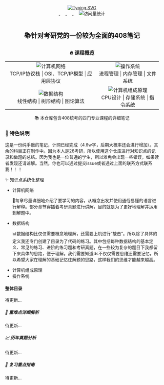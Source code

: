 <div align="center">
    <div align="center">
        <a href="https://github.com/amatureemoprince">
            <img src="https://readme-typing-svg.demolab.com/?font=Fira+Code&pause=1000&width=840&lines=console.log(%22welcome%20to 计算机基础笔记 github  resposity);Just%20Do%20IT!&center=true&size=27" alt="Typing SVG" />
        </a>
    </div>
    <div align="center">
        <a href="https://cdn.nlark.com/yuque/0/2025/jpeg/48073730/1740480312245-a4ace4dc-7843-405e-b520-6e6f58ccefdb.jpeg?x-oss-process=image%2Fformat%2Cwebp%2Fresize%2Cw_908%2Climit_0%2Finterlace%2C1">
            <img src="https://img.shields.io/badge/WeChat-微信-07c160"  alt=""/>
        </a>&emsp;
        <a href="https://blog.csdn.net/m0_74394934?spm=1010.2135.3001.5343"> 
            <img src="https://img.shields.io/badge/CSDN-%E6%8A%80%E6%9C%AF%E8%AE%BA%E5%9D%9B-orange"  alt=""/>
        </a>&emsp;
        <a href="mailto:2069057986@qq.com"> 
            <img src="https://img.shields.io/badge/QQ-2069057986@qq.com-yellow"  alt=""/>
        </a>&emsp;
        <img src="https://komarev.com/ghpvc/?username=sun0225SUN&label=Views&color=0e75b6&style=flat" alt="访问量统计" />
    </div>
	<br>
    <div align="center">
        <h2>📚针对考研党的一份较为全面的408笔记</h2>
    </div>
    <div align="center">
        <h3>🔥 课程概览</h3>
    <table align="center">
        <tr>
            <td align="center">
                <img src="https://img.shields.io/badge/计算机网络-Network-blue" alt="计算机网络"/>
                <br>
                TCP/IP协议栈 | OSI、TCP/IP模型 | 应用层协议
            </td>
            <td align="center">
                <img src="https://img.shields.io/badge/操作系统-OS-green" alt="操作系统"/>
                <br>
                进程管理 | 内存管理 | 文件系统
            </td>
        </tr>
        <tr>
            <td align="center">
                <img src="https://img.shields.io/badge/数据结构-DataStructure-red" alt="数据结构"/>
                <br>
                线性结构 | 树形结构 | 图论算法
            </td>
            <td align="center">
                <img src="https://img.shields.io/badge/计算机组成原理-Architecture-orange" alt="计算机组成原理"/>
                <br>
                CPU设计 | 存储系统 | 指令系统
            </td>
        </tr>
    </table>
    </div>
</div>
<div align="center">
    <p>📚 本仓库包含408统考的四门专业课程的详细笔记</p>
</div>
<div>
    <h3>📝 特色说明</h3>
    <p>这是一份纯手敲的笔记，计网已经完成（4.6w字，后期大概率还会进行增加）。其余的科目正在制作中。因为本人是26考研，所以使用这个仓库进行对知识点的记录和做题的总结。因为我也是一位普通的学生，所以难免会出现一些错误，如果读者发现还请谅解。当然，你也可以通过提交issue或者通过上面的联系方式联系我！！！</p>
    <p>✨ 知识点系统化整理</p>
    <ul>
    <li>计算机网络</li>
        <p>🎉每章尽量详细地介绍了要学习的内容，从概念出发并使用通俗易懂的语言进行解释。部分章节穿插着考研真题进行讲解，目的就是为了更好地理解并运用到解题中。</p>
    <li>数据结构</li>
        <p>📊数据结构比仅仅需要概念地理解，还需要上机进行“敲击”。所以除了具体的定义我还专门创建了目录为了代码的练习。其中包括每种数据结构的基本定义、常见的练习、进阶的练习题和考研真题，在一些较为复杂的题目下我都留下来具体的思路，便于理解。我们需要知道ds不仅仅需要思维还需要记忆，所以希望大家在理解的基础记忆住解题的思路，这样我们的思维才能越来越高。</p>
    <li>计算机组成原理</li>
    <li>操作系统</li>
    </ul>
    <h4>整体目录</h4>
    <p>待更新...</p>
    <h5>📖 重难点详细解析</h5>
    <p>待更新...</p>
    <h5>📈 历年真题分析</h5>
    <p>待更新...</p>
    <h5>🎯 复习重点指南</h5>
    <p>待更新...</p>
</div>





















